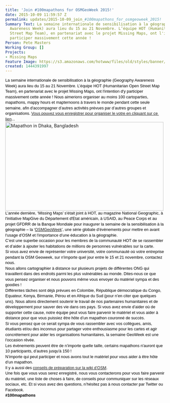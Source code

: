 ```yaml
---
title: 'Join #100mapathons for OSMGeoWeek 2015!'
date: 2015-10-09 11:59:57 Z
permalink: updates/2015-10-09_join_#100mapathons_for_osmgeoweek_2015!
Summary Text: La semaine internationale de sensibilisation à la géographie (Geography
  Awareness Week) aura lieu du 15 au 21 Novembre. L’équipe HOT (Humanitarian Open
  Street Map Team), en partenariat avec le projet Missing Maps, ont l'intention d'y
  participer massivement cette année !
Person: Pete Masters
Working Group: []
Projects:
- Missing Maps
Feature Image: https://s3.amazonaws.com/hotwww/files/old/styles/banner/public/mapathon_Bangladesh_Jan15.jpg
created: 1444391997
---
```


<p style="line-height: 1.38; margin-top: 0pt; margin-bottom: 0pt;" dir="ltr"><span style="font-size: 12.666666666666666px; font-family: Arial; color: #000000; background-color: #ffffff; font-weight: 400; font-style: normal; font-variant: normal; text-decoration: none; vertical-align: baseline; white-space: pre-wrap;"><font color="#000000" face="Arial"><span style="font-size: 12.6666669845581px; line-height: 17.4799995422363px; white-space: pre-wrap;">La semaine internationale de sensibilisation à la géographie (Geography Awareness Week) aura lieu du 15 au 21 Novembre. L’équipe HOT (Humanitarian Open Street Map Team), en partenariat avec le projet Missing Maps, ont l'intention d'y participer massivement cette année ! </span></font></span><span style="font-size: 12.666666666666666px; font-family: Arial; color: #000000; background-color: #ffffff; font-weight: 400; font-style: normal; font-variant: normal; text-decoration: none; vertical-align: baseline; white-space: pre-wrap;"><font style="color: #000000; font-family: Arial; font-size: 12.6666666666667px; font-style: normal; line-height: 1.38; white-space: pre-wrap;" color="#000000" face="Arial"><span style="font-size: 12.6666669845581px; line-height: 17.4799995422363px; white-space: pre-wrap;">Nous aimerions organiser au moins 100 cartoparties, mapathons, mappy hours et mapternoons à travers le monde pendant cette seule semaine, afin d'accompagner d’autres activités prévues par d’autres groupes et organisations. <a title="Event register" href="https://docs.google.com/forms/d/1SG9DW7ZyEC9Vf78RbApUfBYAQPSIReyxbupGJPCqjtw/viewform?c=0&amp;w=1">Vous pouvez vous enregistrer pour organiser le votre en cliquant sur ce lien</a>...</span></font><font color="#000000" face="Arial"><span style="font-size: 12.6666666666667px; line-height: 1.38; white-space: pre-wrap;">&nbsp;</span></font></span></p><p style="line-height: 1.38; margin-top: 0pt; margin-bottom: 0pt;" dir="ltr"><img class="image-large" title="Mapathon in Dhaka, Bangladesh" src="https://s3.amazonaws.com/hotwww/files/old/styles/large/public/mapathon_Bangladesh_Jan15_0.jpg?itok=eWC_CBpn" alt="Mapathon in Dhaka, Bangladesh" style="width:500px;height:281px"></p><p style="line-height: 1.38; margin-top: 0pt; margin-bottom: 0pt;" dir="ltr"><font color="#000000" face="Arial"><span style="font-size: 12.6666669845581px; line-height: 17.4799995422363px; white-space: pre-wrap;">L’année dernière, ‘Missing Maps’ s'était joint à HOT, au magazine National Geographic, à l'initiative MapGive du Département d'Etat américain, à USAID, au Peace Corps et au projet GFDRR de la Banque Mondiale pour inaugurer la semaine de la sensibilisation à la géographie – la ‘<a title="OSM GeoWeek" href="http://osmgeoweek.org/">OSMGeoWeek</a>’, une série&nbsp;</span></font><span style="color: #000000; font-family: Arial; font-size: 12.6666669845581px; line-height: 17.4799995422363px; white-space: pre-wrap;">globale </span><span style="font-size: 12.6666669845581px; line-height: 17.4799995422363px; white-space: pre-wrap; color: #000000; font-family: Arial;">d’évènements pour mettre en avant l'usage d’OSM et l’importance d’une éducation à la géographie.</span></p><p style="line-height: 1.38; margin-top: 0pt; margin-bottom: 0pt;" dir="ltr"><font color="#000000" face="Arial"><span style="font-size: 12.6666669845581px; line-height: 17.4799995422363px; white-space: pre-wrap;">C’est une superbe occasion pour les membres de la communauté HOT de se rassembler et d’aider à ajouter les habitations de millions de personnes vulnérables sur la carte. </span></font></p><p style="line-height: 1.38; margin-top: 0pt; margin-bottom: 0pt;" dir="ltr"><font color="#000000" face="Arial"><span style="font-size: 12.6666669845581px; line-height: 17.4799995422363px; white-space: pre-wrap;">Si vous avez envie de représenter votre université, votre communauté où votre entreprise pendant la OSM Geoweek, sur n'importe quel jour entre le 15 et 21 novembre, contactez nous. </span></font></p><p style="line-height: 1.38; margin-top: 0pt; margin-bottom: 0pt;" dir="ltr"><font color="#000000" face="Arial"><span style="font-size: 12.6666669845581px; line-height: 17.4799995422363px; white-space: pre-wrap;">Nous allons cartographier à distance sur plusieurs projets de différentes ONG qui travaillent dans des endroits parmi les plus vulnérables au monde. Dites-nous ce que vous pensez organiser et nous pouvons même vous envoyer du matériel sympa et des goodies ! </span></font></p><p style="line-height: 1.38; margin-top: 0pt; margin-bottom: 0pt;" dir="ltr"><font color="#000000" face="Arial"><span style="font-size: 12.6666669845581px; line-height: 17.4799995422363px; white-space: pre-wrap;">Différentes tâches sont déjà prévues en Colombie, République démocratique du Congo, Equateur, Kenya, Birmanie, Pérou et en Afrique du Sud (pour n’en citer que quelques uns). Nous allons directement soutenir le travail de nos partenaires humanitaires et de développement pour sauver des vie dans ces pays. Si vous avez envie d’aider où de supporter cette cause, notre équipe peut vous faire parvenir le matériel et vous aider à distance pour que vous puissiez être hôte d’un mapathon couronné de succès. </span></font></p><p style="line-height: 1.38; margin-top: 0pt; margin-bottom: 0pt;" dir="ltr"><font color="#000000" face="Arial"><span style="font-size: 12.6666669845581px; line-height: 17.4799995422363px; white-space: pre-wrap;">Si vous pensez que ce serait sympa de vous rassembler avec vos collègues, amis, étudiants et/ou des inconnus pour partager votre enthousiasme pour les cartes et agir concrètement pour aider les organisations humanitaires, la semaine GeoWeek est une l'occasion rêvée. </span></font></p><p style="line-height: 1.38; margin-top: 0pt; margin-bottom: 0pt;" dir="ltr"><font color="#000000" face="Arial"><span style="font-size: 12.6666669845581px; line-height: 17.4799995422363px; white-space: pre-wrap;">Les évènements peuvent être de n’importe quelle taille, certains mapathons n'auront que 10 participants, d’autres jusqu'à 150 !</span></font></p><p style="line-height: 1.38; margin-top: 0pt; margin-bottom: 0pt;" dir="ltr"><font color="#000000" face="Arial"><span style="font-size: 12.6666669845581px; line-height: 17.4799995422363px; white-space: pre-wrap;">N’importe qui peut participer et nous avons tout le matériel pour vous aider à être hôte d’un mapathon. </span></font></p><p style="line-height: 1.38; margin-top: 0pt; margin-bottom: 0pt;" dir="ltr"><font color="#000000" face="Arial"><span style="font-size: 12.6666669845581px; line-height: 17.4799995422363px; white-space: pre-wrap;">Il y a aussi des <a title="Hoe to organise a mapping party" href="http://wiki.openstreetmap.org/wiki/Missing_Maps_mapathons">conseils de préparation sur la wiki d’OSM</a>. </span></font></p><p style="line-height: 1.38; margin-top: 0pt; margin-bottom: 0pt;" dir="ltr"><font color="#000000" face="Arial"><span style="font-size: 12.6666669845581px; line-height: 17.4799995422363px; white-space: pre-wrap;">Une fois que vous vous serez enregistré, nous vous contacterons pour vous faire parvenir du matériel, une liste de choses à faire, de conseils pour communiquer sur les réseaux sociaux, etc. Et si vous avez des questions, n</span></font><font color="#000000" face="Arial"><span style="font-size: 12.6666669845581px; line-height: 17.4799995422363px; white-space: pre-wrap;">’hésitez pas à nous contacter par Twitter ou Facebook. </span></font></p><p style="line-height: 1.38; margin-top: 0pt; margin-bottom: 0pt;" dir="ltr"><font color="#000000" face="Arial"><span style="font-size: 12.6666669845581px; line-height: 17.4799995422363px; white-space: pre-wrap;"><strong>#100mapathons</strong></span></font></p>
